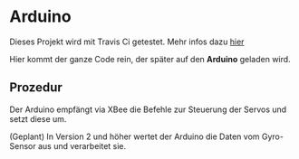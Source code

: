 # Arduino

Dieses Projekt wird mit Travis Ci getestet. Mehr infos dazu
[hier](https://learn.adafruit.com/continuous-integration-arduino-and-you/testing-your-project)

Hier kommt der ganze Code rein, der später auf den **Arduino** geladen wird. 

## Prozedur

Der Arduino empfängt via XBee die Befehle zur Steuerung der Servos und setzt diese um. 

(Geplant) In Version 2 und höher wertet der Arduino die Daten vom Gyro-Sensor aus und verarbeitet sie. 
